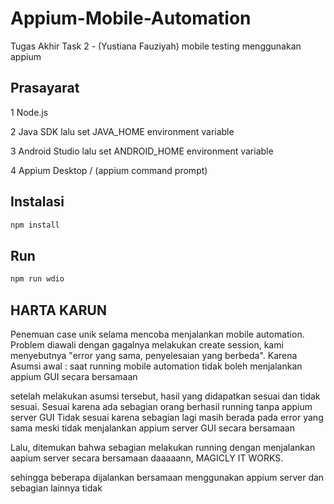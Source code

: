 # Appium-Mobile-Automation
Tugas Akhir Task 2 - (Yustiana Fauziyah) mobile testing menggunakan appium 

## Prasayarat
1 Node.js

2 Java SDK lalu set JAVA_HOME environment variable

3 Android Studio lalu set ANDROID_HOME environment variable

4 Appium Desktop / (appium command prompt) 

## Instalasi 
```bash 
npm install
```
## Run 
```bash 
npm run wdio
```
## HARTA KARUN 
Penemuan case unik selama mencoba menjalankan mobile automation. Problem diawali dengan gagalnya melakukan create session, kami menyebutnya "error yang sama, penyelesaian yang berbeda". Karena 
Asumsi awal : saat running mobile automation tidak boleh menjalankan appium GUI secara bersamaan 

setelah melakukan asumsi tersebut, hasil yang didapatkan sesuai dan tidak sesuai.
Sesuai karena ada sebagian orang berhasil running tanpa appium server GUI
Tidak sesuai karena sebagian lagi masih berada pada error yang sama meski tidak menjalankan appium server GUI secara bersamaan 

Lalu, ditemukan bahwa sebagian melakukan running dengan menjalankan aapium server secara bersamaan
daaaaann, MAGICLY IT WORKS. 

sehingga beberapa dijalankan bersamaan menggunakan appium server dan sebagian lainnya tidak 


